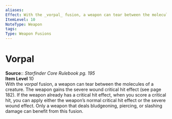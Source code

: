 ```yaml
---
aliases: 
Effect: With the _vorpal_ fusion, a weapon can tear between the molecules of a creature. The weapon gains the severe wound critical hit effect (see page 182). If the weapon already has a critical hit effect, when you score a critical hit, you can apply either the weapon’s normal critical hit effect or the severe wound effect. Only a weapon that deals bludgeoning, piercing, or slashing damage can benefit from this fusion.
ItemLevel: 10
NoteType: Weapon
tags: 
Type: Weapon Fusions
---
```


# Vorpal

**Source**:: _Starfinder Core Rulebook pg. 195_  
**Item Level** 10  
With the _vorpal_ fusion, a weapon can tear between the molecules of a creature. The weapon gains the severe wound critical hit effect (see page 182). If the weapon already has a critical hit effect, when you score a critical hit, you can apply either the weapon’s normal critical hit effect or the severe wound effect. Only a weapon that deals bludgeoning, piercing, or slashing damage can benefit from this fusion.
